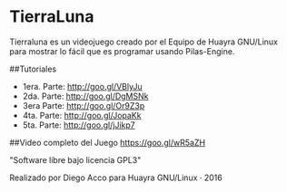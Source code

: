 # TierraLuna
Tierraluna es un videojuego creado por el Equipo de Huayra GNU/Linux para mostrar lo fácil que es programar usando Pilas-Engine.

##Tutoriales

* 1era. Parte: http://goo.gl/VBlyJu
* 2da. Parte: http://goo.gl/DgMSNk
* 3era Parte: http://goo.gl/Or9Z3p
* 4ta. Parte: http://goo.gl/JopaKk
* 5ta. Parte: http://goo.gl/jJikp7

##Video completo del Juego
https://goo.gl/wR5aZH

"Software libre bajo licencia GPL3"

Realizado por Diego Acco para Huayra GNU/Linux · 2016

